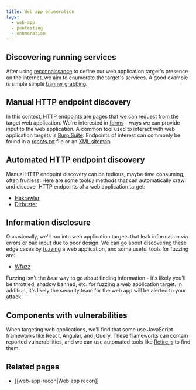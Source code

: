 ```yaml
---
title: Web app enumeration
tags:
  - web-app
  - pentesting
  - enumeration
---
```


## Discovering running services

After using [reconnaissance](web-app-recon.md) to define our web application target's presence on
the internet, we aim to enumerate the target's services. A good example is simple simple
[banner grabbing](https://csrc.nist.gov/glossary/term/banner_grabbing).

## Manual HTTP endpoint discovery

In this context, HTTP endpoints are pages that we can request from the target web application. We're
interested in [forms](https://developer.mozilla.org/en-US/docs/Web/HTML/Element/form) - ways we can
provide input to the web application. A common tool used to interact with web application targets is
[Burp Suite](https://portswigger.net/burp). Endpoints of interest can commonly be found in a
[robots.txt](https://developer.mozilla.org/en-US/docs/Glossary/Robots.txt) file or an
[XML sitemap](https://developers.google.com/search/docs/crawling-indexing/sitemaps/build-sitemap#xml).

## Automated HTTP endpoint discovery

Manual HTTP endpoint discovery can be tedious, maybe time consuming, often fruitless. Here are some
tools / methods that can automatically crawl and discover HTTP endpoints of a web application
target:

- [Hakrawler](https://github.com/hakluke/hakrawler)
- [Dirbuster](https://www.kali.org/tools/dirbuster/)

## Information disclosure

Occasionally, we'll run into web application targets that leak information via errors or bad input
due to poor design. We can go about discovering these edge cases by
[fuzzing](https://owasp.org/www-community/Fuzzing) a web application, and some useful tools for
fuzzing are:

- [Wfuzz](https://www.edge-security.com/wfuzz.php)

Fuzzing isn't the _best_ way to go about finding information - it's likely you'll be throttled,
shadow banned, etc. for fuzzing a web application target. In addition, it's likely the security team
for the web app will be alerted to your attack.

## Components with vulnerabilities

When targeting web applications, we'll find that some use JavaScript frameworks like React, Angular,
and jQuery. These frameworks can contain reported vulnerabilities, and we can use automated tools
like [Retire.js](https://retirejs.github.io/retire.js/) to find them.

## Related pages

- [[web-app-recon|Web app recon]]
